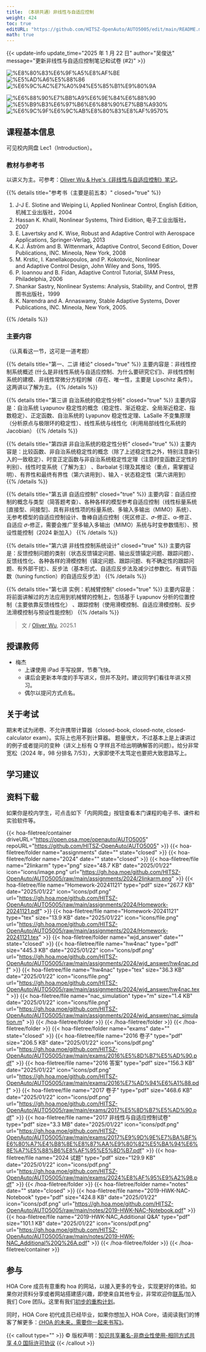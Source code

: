 ```yaml
---
title: （本研共通）非线性与自适应控制
weight: 424
toc: true
editURL: "https://github.com/HITSZ-OpenAuto/AUTO5005/edit/main/README.md"
math: true
---
```


{{< update-info update_time="2025 年 1 月 22 日" author="吴俊达" message="更新非线性与自适应控制笔记和试卷 (#2)" >}}

<div class="hoa-badge">

![%E8%80%83%E6%9F%A5%E8%AF%BE](https://img.shields.io/badge/%E8%80%83%E6%9F%A5%E8%AF%BE-green)
![%E5%AD%A6%E5%88%86](https://img.shields.io/badge/%E5%AD%A6%E5%88%86-2-moccasin)
![%E6%9C%AC%E7%A0%94%E5%85%B1%E9%80%9A](https://img.shields.io/badge/%E6%9C%AC%E7%A0%94%E5%85%B1%E9%80%9A-lightskyblue)

![%E6%88%90%E7%BB%A9%E6%9E%84%E6%88%90](https://img.shields.io/badge/%E6%88%90%E7%BB%A9%E6%9E%84%E6%88%90-gold)
![%E5%B9%B3%E6%97%B6%E6%88%90%E7%BB%A930%](https://img.shields.io/badge/%E5%B9%B3%E6%97%B6%E6%88%90%E7%BB%A9-30%25-wheat)
![%E6%9C%9F%E6%9C%AB%E8%80%83%E8%AF%9570%](https://img.shields.io/badge/%E6%9C%9F%E6%9C%AB%E8%80%83%E8%AF%95-70%25-wheat)

</div>

## 课程基本信息

可见校内网盘 Lec1（Introduction）。

### 教材与参考书

以讲义为主。可参考：[Oliver Wu & Hye's《非线性与自适应控制》笔记](https://oliverwu.top/nac.html)。

{{% details title="参考书（主要是前五本）" closed="true" %}}

1. J-J E. Slotine and Weiping Li, Applied Nonlinear Control, English Edition, 机械工业出版社，2004
2. Hassan K. Khalil, Nonlinear Systems, Third Eidition, 电子工业出版社，2007
3. E. Lavertsky and K. Wise, Robust and Adaptive Control with Aerospace Applications, Springer-Verlag, 2013
4. K.J. Åström and B. Wittenmark, Adaptive Control, Second Edition, Dover Publications, INC. Mineola, New York, 2008
5. M. Krstic, I. Kanellakopoulos, and P. Kokotovic, Nonlinear and Adaptive Control Design, John Wiley and Sons, 1995.
6. P. Ioannou and B. Fidan, Adaptive Control  Tutorial, SIAM Press, Philadelphia, 2006
7. Shankar Sastry, Nonlinear Systems: Analysis, Stability, and Control, 世界图书出版社，1999
8. K. Narendra and A. Annaswamy, Stable Adaptive Systems, Dover Publications, INC. Mineola, New York, 2005.

{{% /details %}}

### 主要内容

（认真看这一节，这可是一道考题）

{{% details title="第一、二讲 绪论" closed="true" %}}
主要内容是：非线性控制系统概述 (什么是非线性系统与自适应控制、为什么要研究它们)、非线性控制系统的建模、非线性常微分方程的解（存在、唯一性，主要是 Lipschitz 条件）。这两讲以了解为主。
{{% /details %}}

{{% details title="第三讲 自治系统的稳定性分析" closed="true" %}}
主要内容是：自治系统 Lyapunov 稳定性的概念（稳定性、渐近稳定、全局渐近稳定、指数稳定）、正定函数、自治系统的 Lyapunov 稳定性定理、LaSalle 不变集原理（分析原点与极限环的稳定性）、线性系统与线性化（利用局部线性化系统的 Jacobian）
{{% /details %}}

{{% details title="第四讲 非自治系统的稳定性分析" closed="true" %}}
主要内容是：比较函数、非自治系统稳定性的概念（除了上述稳定性之外，特别注意新引入的一致稳定）、时变正定函数与非自治系统稳定性定理（注意时变函数正定性的判别）、线性时变系统（了解为主） 、Barbalat 引理及其推论（重点，需掌握证明）、有界性和最终有界性（第六讲用到）、输入 - 状态稳定性（第六讲用到）
{{% /details %}}

{{% details title="第五讲 自适应控制" closed="true" %}}
主要内容：自适应控制的概念与类型（简答题考查）、各种各样的模型参考自适应控制（线性标量系统[直接型、间接型]、具有非线性项的标量系统、多输入多输出（MIMO）系统）、无参考模型的自适应控制设计、鲁棒自适应控制（死区修正、𝜎-修正、α-修正、自适应 𝜎-修正，需要会推广至多输入多输出（MIMO）系统与时变参数情形）、预设性能控制（2024 新加入）
{{% /details %}}

{{% details title="第六讲 非线性控制系统设计" closed="true" %}}
主要内容是：反馈控制问题的类别（状态反馈镇定问题、输出反馈镇定问题、跟踪问题）、反馈线性化、各种各样的滑模控制（镇定问题、跟踪问题、有不确定性的跟踪问题、有外部干扰）、反步法（基本形式、自适应反步法及减少过参数化、有调节函数（tuning function）的自适应反步法）
{{% /details %}}

{{% details title="第七讲 实例：机械臂控制" closed="true" %}}
主要内容是：将前面讲解过的方法应用到机械臂的控制上，包括基于 Lyapunov 分析的位置控制（主要依靠反馈线性化） 、跟踪控制（使用滑模控制、自适应滑模控制、反步法滑模控制与预设性能控制）
{{% /details %}}

> 文 / [Oliver Wu](https://github.com/OliverWu515), 2025.1

## 授课教师

- 梅杰
  - 上课使用 iPad 手写投屏，节奏飞快。
  - 课后会更新本年度的手写讲义，但并不及时。建议同学们看往年讲义预习。
  - 偶尔以提问方式点名。

## 关于考试

期末考试为闭卷、不允许携带计算器（closed-book, closed-note, closed-calculator exam）。实际上也用不到计算器。
题量很大，不过基本上是上课讲过的例子或者提问的变种（讲义上标有 Q 字样且不给出明确解答的问题）。给分非常宽松（2024 年，98 分排名 7/53），大家即使不太笃定也要把大致思路写上。

## 学习建议

## 资料下载

如果你是校内学生，可点击如下「内网网盘」按钮查看本门课程的电子书、课件和实验软件等。

{{< hoa-filetree/container driveURL="https://open.osa.moe/openauto/AUTO5005" repoURL="https://github.com/HITSZ-OpenAuto/AUTO5005" >}}
{{< hoa-filetree/folder name="assignments" date="" state="closed" >}}
{{< hoa-filetree/folder name="2024" date="" state="closed" >}}
{{< hoa-filetree/file name="2linkarm" type="png" size="48.7 KB" date="2025/01/22" icon="icons/image.png" url="https://gh.hoa.moe/github.com/HITSZ-OpenAuto/AUTO5005/raw/main/assignments/2024/2linkarm.png" >}}
{{< hoa-filetree/file name="Homework-20241121" type="pdf" size="267.7 KB" date="2025/01/22" icon="icons/pdf.png" url="https://gh.hoa.moe/github.com/HITSZ-OpenAuto/AUTO5005/raw/main/assignments/2024/Homework-20241121.pdf" >}}
{{< hoa-filetree/file name="Homework-20241121" type="tex" size="13.9 KB" date="2025/01/22" icon="icons/file.png" url="https://gh.hoa.moe/github.com/HITSZ-OpenAuto/AUTO5005/raw/main/assignments/2024/Homework-20241121.tex" >}}
{{< hoa-filetree/folder name="wjd_answer" date="" state="closed" >}}
{{< hoa-filetree/file name="hw4nac" type="pdf" size="445.3 KB" date="2025/01/22" icon="icons/pdf.png" url="https://gh.hoa.moe/github.com/HITSZ-OpenAuto/AUTO5005/raw/main/assignments/2024/wjd_answer/hw4nac.pdf" >}}
{{< hoa-filetree/file name="hw4nac" type="tex" size="36.3 KB" date="2025/01/22" icon="icons/file.png" url="https://gh.hoa.moe/github.com/HITSZ-OpenAuto/AUTO5005/raw/main/assignments/2024/wjd_answer/hw4nac.tex" >}}
{{< hoa-filetree/file name="nac_simulation" type="m" size="1.4 KB" date="2025/01/22" icon="icons/file.png" url="https://gh.hoa.moe/github.com/HITSZ-OpenAuto/AUTO5005/raw/main/assignments/2024/wjd_answer/nac_simulation.m" >}}
{{< /hoa-filetree/folder >}}
{{< /hoa-filetree/folder >}}
{{< /hoa-filetree/folder >}}
{{< hoa-filetree/folder name="exams" date="" state="closed" >}}
{{< hoa-filetree/file name="2016 卷子" type="pdf" size="206.5 KB" date="2025/01/22" icon="icons/pdf.png" url="https://gh.hoa.moe/github.com/HITSZ-OpenAuto/AUTO5005/raw/main/exams/2016%E5%8D%B7%E5%AD%90.pdf" >}}
{{< hoa-filetree/file name="2016 答案" type="pdf" size="156.3 KB" date="2025/01/22" icon="icons/pdf.png" url="https://gh.hoa.moe/github.com/HITSZ-OpenAuto/AUTO5005/raw/main/exams/2016%E7%AD%94%E6%A1%88.pdf" >}}
{{< hoa-filetree/file name="2017 卷子" type="pdf" size="468.6 KB" date="2025/01/22" icon="icons/pdf.png" url="https://gh.hoa.moe/github.com/HITSZ-OpenAuto/AUTO5005/raw/main/exams/2017%E5%8D%B7%E5%AD%90.pdf" >}}
{{< hoa-filetree/file name="2017 非线性与自适应控制试卷" type="pdf" size="3.3 MB" date="2025/01/22" icon="icons/pdf.png" url="https://gh.hoa.moe/github.com/HITSZ-OpenAuto/AUTO5005/raw/main/exams/2017%E9%9D%9E%E7%BA%BF%E6%80%A7%E4%B8%8E%E8%87%AA%E9%80%82%E5%BA%94%E6%8E%A7%E5%88%B6%E8%AF%95%E5%8D%B7.pdf" >}}
{{< hoa-filetree/file name="2024 试题" type="pdf" size="129.9 KB" date="2025/01/22" icon="icons/pdf.png" url="https://gh.hoa.moe/github.com/HITSZ-OpenAuto/AUTO5005/raw/main/exams/2024%E8%AF%95%E9%A2%98.pdf" >}}
{{< /hoa-filetree/folder >}}
{{< hoa-filetree/folder name="notes" date="" state="closed" >}}
{{< hoa-filetree/file name="2019-HWK-NAC-Notebook" type="pdf" size="424.8 KB" date="2025/01/22" icon="icons/pdf.png" url="https://gh.hoa.moe/github.com/HITSZ-OpenAuto/AUTO5005/raw/main/notes/2019-HWK-NAC-Notebook.pdf" >}}
{{< hoa-filetree/file name="2019-HWK-NAC_Additional Q&A" type="pdf" size="101.1 KB" date="2025/01/22" icon="icons/pdf.png" url="https://gh.hoa.moe/github.com/HITSZ-OpenAuto/AUTO5005/raw/main/notes/2019-HWK-NAC_Additional%20Q%26A.pdf" >}}
{{< /hoa-filetree/folder >}}
{{< /hoa-filetree/container >}}

## 参与

HOA Core 成员有意重构 hoa 的网站，以接入更多的专业，实现更好的体验。如果你对资料分享或者网站搭建感兴趣，即使来自其他专业，非常欢迎你[联系](mailto:hi@hoa.moe)/加入我们 Core 团队。这里有我们[初步的重构计划](https://historical-mousepad-286.notion.site/HOA-1f71751ad5fe80978c70d9e32330d7e6)。

同时，HOA Core 初代成员已经毕业，如果你想加入 HOA Core，请阅读我们的博客了解更多：[《HOA 的未来，需要你一起来书写》](https://hoa.moe/news/future-of-hoa)。

{{< callout type="" >}}
  © 版权声明：[知识共享署名-非商业性使用-相同方式共享 4.0 国际许可协议](https://creativecommons.org/licenses/by-nc-sa/4.0/)
{{< /callout >}}


